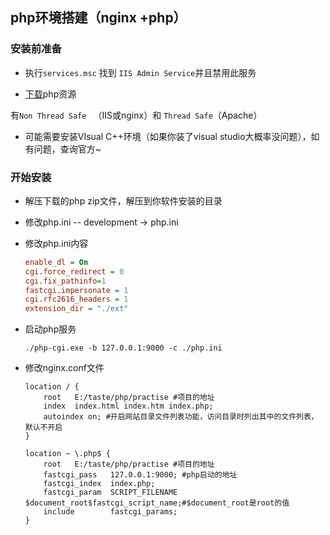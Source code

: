 ## php环境搭建（nginx +php）

### 安装前准备

+ 执行`services.msc` 找到 `IIS Admin Service`并且禁用此服务

+  [下载](https://windows.php.net/download/)php资源

  有`Non Thread Safe ` （IIS或nginx）和 `Thread Safe`（Apache）

+ 可能需要安装VIsual C++环境（如果你装了visual studio大概率没问题），如有问题，查询官方~

### 开始安装

+ 解压下载的php zip文件，解压到你软件安装的目录

+ 修改php.ini -- development -> php.ini

+ 修改php.ini内容

  ```ini
  enable_dl = On
  cgi.force_redirect = 0　
  cgi.fix_pathinfo=1
  fastcgi.impersonate = 1
  cgi.rfc2616_headers = 1
  extension_dir = "./ext"
  ```

+ 启动php服务

  `./php-cgi.exe -b 127.0.0.1:9000 -c ./php.ini`

+ 修改nginx.conf文件

  ```properties
  location / {
      root   E:/taste/php/practise #项目的地址
      index  index.html index.htm index.php;
      autoindex on; #开启网站目录文件列表功能，访问目录时列出其中的文件列表，默认不开启
  }
  
  location ~ \.php$ {
      root   E:/taste/php/practise #项目的地址
      fastcgi_pass   127.0.0.1:9000; #php启动的地址
      fastcgi_index  index.php;
      fastcgi_param  SCRIPT_FILENAME  $document_root$fastcgi_script_name;#$document_root是root的值
      include        fastcgi_params;
  }
  ```

  